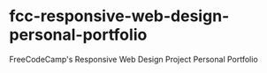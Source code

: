 # fcc-responsive-web-design-personal-portfolio
FreeCodeCamp's Responsive Web Design Project Personal Portfolio
